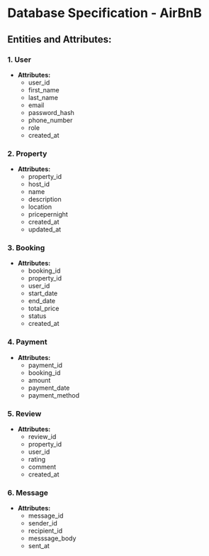 # Database Specification - AirBnB 
## Entities and Attributes: 
### **1. User** 
- **Attributes:** 
  - user_id 
  - first_name 
  - last_name 
  - email 
  - password_hash 
  - phone_number 
  - role 
  - created_at 
### **2. Property** 
- **Attributes:** 
  - property_id 
  - host_id 
  - name 
  - description 
  - location 
  - pricepernight 
  - created_at 
  - updated_at 
### **3. Booking** 
- **Attributes:** 
  - booking_id 
  - property_id 
  - user_id 
  - start_date 
  - end_date 
  - total_price 
  - status 
  - created_at 
### **4. Payment** 
- **Attributes:** 
  - payment_id 
  - booking_id 
  - amount 
  - payment_date 
  - payment_method 
### **5. Review** 
- **Attributes:** 
  - review_id 
  - property_id 
  - user_id
  - rating
  - comment
  - created_at 
### **6. Message** 
- **Attributes:** 
  - message_id 
  - sender_id 
  - recipient_id
  - messsage_body
  - sent_at 





